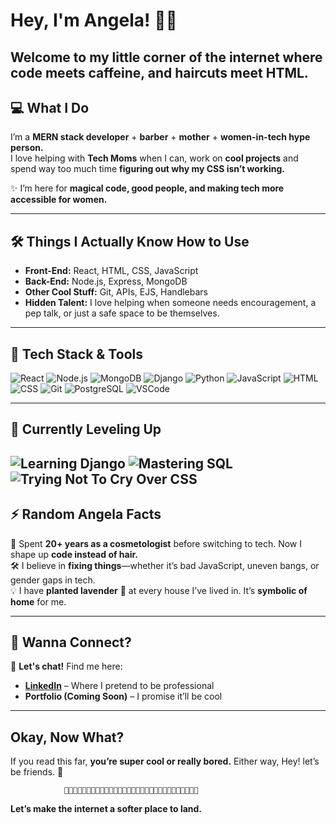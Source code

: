 # Hey, I'm Angela! 👋✨  
Welcome to my little corner of the internet where **code meets caffeine**, and **haircuts meet HTML.**  
---

## 💻 What I Do 
I’m a **MERN stack developer** + **barber** + **mother** + **women-in-tech hype person.**  
I love helping with **Tech Moms** when I can, work on **cool projects** and spend way too much time **figuring out why my CSS isn’t working.**  

✨ I’m here for **magical code, good people, and making tech more accessible for women.**   

---

## 🛠️ Things I Actually Know How to Use  
- **Front-End:** React, HTML, CSS, JavaScript  
- **Back-End:** Node.js, Express, MongoDB  
- **Other Cool Stuff:** Git, APIs, EJS, Handlebars  
- **Hidden Talent:** I love helping when someone needs encouragement, a pep talk, or just a safe space to be themselves. 

---

## 🧷 Tech Stack & Tools

![React](https://img.shields.io/badge/React-20232A?style=for-the-badge&logo=react&logoColor=61DAFB)
![Node.js](https://img.shields.io/badge/Node.js-43853D?style=for-the-badge&logo=node.js&logoColor=white)
![MongoDB](https://img.shields.io/badge/MongoDB-4EA94B?style=for-the-badge&logo=mongodb&logoColor=white)
![Django](https://img.shields.io/badge/Django-092E20?style=for-the-badge&logo=django&logoColor=white)
![Python](https://img.shields.io/badge/Python-3776AB?style=for-the-badge&logo=python&logoColor=white)
![JavaScript](https://img.shields.io/badge/JavaScript-F7DF1E?style=for-the-badge&logo=javascript&logoColor=black)
![HTML](https://img.shields.io/badge/HTML5-E34F26?style=for-the-badge&logo=html5&logoColor=white)
![CSS](https://img.shields.io/badge/CSS3-1572B6?style=for-the-badge&logo=css3&logoColor=white)
![Git](https://img.shields.io/badge/Git-F05032?style=for-the-badge&logo=git&logoColor=white)
![PostgreSQL](https://img.shields.io/badge/PostgreSQL-336791?style=for-the-badge&logo=postgresql&logoColor=white)
![VSCode](https://img.shields.io/badge/VS%20Code-007ACC?style=for-the-badge&logo=visual-studio-code&logoColor=white)

---

## 🎯 Currently Leveling Up

![Learning Django](https://img.shields.io/badge/Learning-Django-00BFFF?style=flat-square&logo=django&logoColor=white)
![Mastering SQL](https://img.shields.io/badge/Challenging-MySQL-Sienna?style=flat-square&logo=mysql&logoColor=white)
![Trying Not To Cry Over CSS](https://img.shields.io/badge/CSS-Still%20Doing%20Me%20Dirty-blueviolet?style=flat-square)
---

## ⚡ Random Angela Facts  
💈 Spent **20+ years as a cosmetologist** before switching to tech. Now I shape up **code instead of hair.**  
🛠️ I believe in **fixing things**—whether it’s bad JavaScript, uneven bangs, or gender gaps in tech.    
💡 I have **planted lavender** 🌿 at every house I’ve lived in. It’s **symbolic of home** for me.

---

## 🚀 Wanna Connect?  
📩 **Let's chat!** Find me here:  
- **[LinkedIn](https://www.linkedin.com/in/angela-ellsworth/)** – Where I pretend to be professional   
- **Portfolio (Coming Soon)** – I promise it’ll be cool  

---


## Okay, Now What?  
If you read this far, **you’re super cool or really bored.** Either way, Hey! let’s be friends. 🌈 

                👩🏽‍🤝‍👨🏼👨🏻‍🤝‍👨🏿👩🏾‍🤝‍👩🏼👨🏽‍🤝‍👨🏽👩🏻‍🤝‍👩🏽👨🏼‍🤝‍👨🏻  
**Let’s make the internet a softer place to land.**
